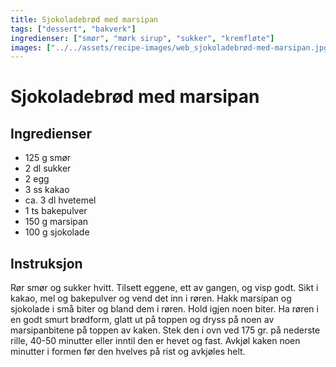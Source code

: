 ```yaml
---
title: Sjokoladebrød med marsipan
tags: ["dessert", "bakverk"]
ingredienser: ["smør", "mørk sirup", "sukker", "kremfløte"]
images: ["../../assets/recipe-images/web_sjokoladebrød-med-marsipan.jpg"]
---
```


# Sjokoladebrød med marsipan

## Ingredienser

- 125 g smør
- 2 dl sukker
- 2 egg
- 3 ss kakao
- ca. 3 dl hvetemel
- 1 ts bakepulver
- 150 g marsipan
- 100 g sjokolade

## Instruksjon

Rør smør og sukker hvitt. Tilsett eggene, ett av gangen, og visp godt. Sikt i kakao, mel og bakepulver og vend det inn i røren. Hakk marsipan og sjokolade i små biter og bland dem i røren. Hold igjen noen biter. Ha røren i en godt smurt brødform, glatt ut på toppen og dryss på noen av marsipanbitene på toppen av kaken. Stek den i ovn ved 175 gr. på nederste rille, 40-50 minutter eller inntil den er hevet og fast. Avkjøl kaken noen minutter i formen før den hvelves på rist og avkjøles helt.

